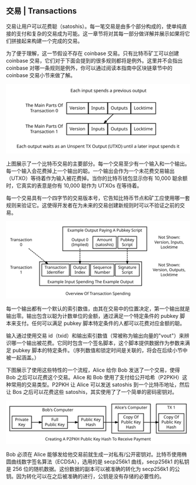 ## 交易 | Transactions

交易让用户可以花费聪（satoshis）。每一笔交易是由多个部分构成的，使单纯直接的支付和复杂的交易成为可能。这一章节将对其每一部分做详解并展示如果将它们拼接起来构建一个完成的交易。

为了便于理解，这一节假设不存在 coinbase 交易。只有比特币矿工可以创建 coinbase 交易，它们对于下面会提到的很多规则都将是例外。这里并不会指出 coinbase 对哪一条规则是例外，你可以通过阅读本指南中区块链章节中的 coinbase 交易小节来做了解。

![](./en-tx-overview.svg)

上图展示了一个比特币交易的主要部分。每一个交易至少有一个输入和一个输出。每一个输入会花费掉上一个输出的聪。一个输出会作为一个未花费交易输出（UTXO）等待着作为输入被花费掉。当你的比特币钱包显示你有 10,000 聪余额时，它真实的表意是你有 10,000 聪作为 UTXOs 在等待着。

每一个交易具有一个四字节的交易版本号，它告知比特币节点和矿工应使用哪一套规则来验证它。这使得开发者在为未来的交易创建新规则时可以不验证之前的交易。

![](./en-tx-overview-spending.svg)

每一个输出都有一个默认的索引数值，由其在交易中的位置决定，第一个输出就是输出零。输出包含以聪为计数单位的金额，通过满足一个特定条件的 pubkey 脚本来支付。任何可以满足 pubkey 脚本特定条件的人都可以花费对应金额的聪。

输入通过使用交易 id（txid）和输出索引数值（常被称为输出向量的"vout"）来辨识哪一个输出被花费。它同时包含一个签名脚本，这个脚本提供数据作为参数来满足 pubkey 脚本的特定条件。（序列数值和锁定时间是关联的，将会在后续小节中被一起涵盖。）

下图展示了使用这些特性的一个流程，Alice 给你 Bob 发送了一个交易，使得 Bob 之后可以花费这个交易。Alice 和 Bob 使用了支付给公开哈希（P2PKH）这种常用的交易类型。P2PKH 让 Alice 可以发送 satoshis 到一个比特币地址，然后让 Bos 之后可以花费这些 satoshis，其实使用了了一个简单的密码密钥对。

![](./en-creating-p2pkh-output.svg)

Bob 必须在 Alice 能够发给他交易前就生成一对私有/公开密钥对。比特币使用椭圆曲线数字签名算法（ECDSA），选用的是 secp256k1 曲线，secp256k1 的私钥是 256 位的随机数据。这份数据的副本可以被准确的转化为 secp256k1 的公钥。因为转化可以在之后被准确的进行，公钥是没有存储的必要性的。

